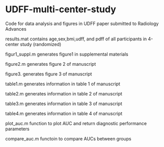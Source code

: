 # UDFF-multi-center-study
Code for data analysis and figures in UDFF paper submitted to Radiology Advances

results.mat contains age,sex,bmi,udff, and pdff of all participants in 4-center study (randomized)

figur1_suppl.m  generates figure1 in supplemental materials

figure2.m generates figure 2 of manuscript

figure3. generates figure 3 of manuscript

table1.m generates information in table 1 of manuscript

table2.m generates information in table 2 of manuscript

table3.m generates information in table 3 of manuscript

table4.m generates information in table 4 of manuscript

plot_auc.m function to plot AUC and return diagnostic performance parameters

compare_auc.m functoin to compare AUCs between groups
